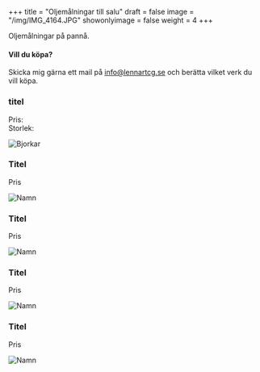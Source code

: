 +++
title = "Oljemålningar till salu"
draft = false
image = "/img/IMG_4164.JPG"
showonlyimage = false
weight = 4
+++


Oljemålningar på pannå.

<!--more-->

#### Vill du köpa?

Skicka mig gärna ett mail på info@lennartcg.se och berätta vilket verk du vill köpa.


###  titel

Pris:  
Storlek:

![Bjorkar](/img/IMG_4164.JPG)

### Titel


Pris

![Namn](/img/IMG_4157.JPG)


### Titel

Pris

![Namn](/img/IMG_4160.JPG)


### Titel

Pris

![Namn](/img/IMG_4162.JPG)




### Titel

Pris

![Namn](/img/IMG_4240.JPG)

